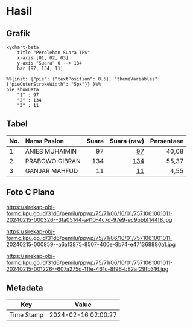 # Hasil

## Grafik

```mermaid
xychart-beta
    title "Perolehan Suara TPS"
    x-axis [01, 02, 03]
    y-axis "Suara" 0 --> 134
    bar [97, 134, 11]
```

```mermaid
%%{init: {"pie": {"textPosition": 0.5}, "themeVariables": {"pieOuterStrokeWidth": "5px"}} }%%
pie showData
    "1" : 97
    "2" : 134
    "3" : 11
```

## Tabel

| No. | Nama Paslon    | Suara | Suara (raw) | Persentase |
|:--- |:-------------- | -----:| -----------:| ----------:|
| 1   | ANIES MUHAIMIN | 97    | [97][p-1]   | 40,08      |
| 2   | PRABOWO GIBRAN | 134   | [134][p-2]  | 55,37      |
| 3   | GANJAR MAHFUD  | 11    | [11][p-3]   | 4,55       |


[p-1]: https://github.com/gigit-pemilu/pemilu-2024-75-gorontalo/blob/main/pilpres/hitung-suara/sub/75-gorontalo/sub/71-kota-gorontalo/sub/06-kota-tengah/sub/1001-wumialo/sub/011-tps/sub/paslon-1.txt
[p-2]: https://github.com/gigit-pemilu/pemilu-2024-75-gorontalo/blob/main/pilpres/hitung-suara/sub/75-gorontalo/sub/71-kota-gorontalo/sub/06-kota-tengah/sub/1001-wumialo/sub/011-tps/sub/paslon-2.txt
[p-3]: https://github.com/gigit-pemilu/pemilu-2024-75-gorontalo/blob/main/pilpres/hitung-suara/sub/75-gorontalo/sub/71-kota-gorontalo/sub/06-kota-tengah/sub/1001-wumialo/sub/011-tps/sub/paslon-3.txt

## Foto C Plano

https://sirekap-obj-formc.kpu.go.id/31d6/pemilu/ppwp/75/71/06/10/01/7571061001011-20240215-000326--3fa05144-a410-4c7d-97e9-ec9bbbf144f8.jpg

https://sirekap-obj-formc.kpu.go.id/31d6/pemilu/ppwp/75/71/06/10/01/7571061001011-20240215-000859--a6af3875-8507-400e-8b74-e471368880a1.jpg

https://sirekap-obj-formc.kpu.go.id/31d6/pemilu/ppwp/75/71/06/10/01/7571061001011-20240215-001226--607a275d-11fe-461c-8f96-b82af29fb316.jpg


## Metadata

| Key        | Value               |
| ---------- | ------------------- |
| Time Stamp | 2024-02-16 02:00:27 |



